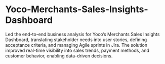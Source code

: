 # Yoco-Merchants-Sales-Insights-Dashboard
Led the end-to-end business analysis for Yoco’s Merchants Sales Insights Dashboard, translating stakeholder needs into user stories, defining acceptance criteria, and managing Agile sprints in Jira. The solution improved real-time visibility into sales trends, payment methods, and customer behavior, enabling data-driven decisions.

